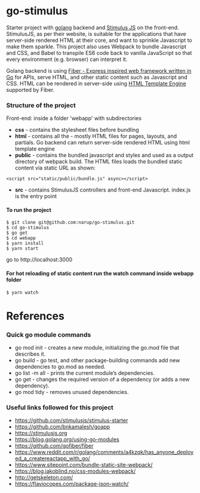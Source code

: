 # go-stimulus

Starter project with [golang](https://golang.org) backend and [Stimulus JS](https://stimulusjs.org) on the front-end. 
StimulusJS, as per their website, is suitable for the applications that have server-side rendered HTML at their core,
and want to sprinkle Javascript to make them sparkle. This project also uses Webpack to bundle Javascript and CSS, 
and Babel to transpile ES6 code back to vanilla JavaScript so that every environment (e.g. browser) can interpret it.

Golang backend is using [Fiber - Express inspired web framework written in Go](https://github.com/gofiber) for APIs, 
serve HTML, and other static content such as Javascript and CSS. HTML can be rendered in server-side using 
[HTML Template Engine ](https://github.com/gofiber/template) supported by Fiber.

### Structure of the project
Front-end: inside a folder 'webapp' with subdirectories
   - **css** - contains the stylesheet files before bundling
   - **html** - contains all the - mostly HTML files for pages, layouts, and partials. Go backend can return server-side
    rendered HTML using html template engine
   - **public** - contains the bundled javascript and styles and used as a output directory of webpack build. The HTML 
   files loads the bundled static content via static URL as shown: 
   ```
   <script src="static/public/bundle.js" async></script>
   ```
   - **src** - contains StimulusJS controllers and front-end Javascript. index.js is the entry point 


#### To run the project

```
$ git clone git@github.com:narup/go-stimulus.git
$ cd go-stimulus
$ go get 
$ cd webapp
$ yarn install
$ yarn start
```
go to http://localhost:3000

#### For hot reloading of static content run the watch command inside webapp folder
```
$ yarn watch 
```

# References

### Quick go module commands

- go mod init - creates a new module, initializing the go.mod file that describes it.
- go build - go test, and other package-building commands add new dependencies to go.mod as needed.
- go list -m all - prints the current module’s dependencies.
- go get - changes the required version of a dependency (or adds a new dependency).
- go mod tidy - removes unused dependencies.

### Useful links followed for this project
- https://github.com/stimulusjs/stimulus-starter
- https://github.com/bnkamalesh/goapp
- https://stimulusjs.org
- https://blog.golang.org/using-go-modules
- https://github.com/gofiber/fiber
- https://www.reddit.com/r/golang/comments/a4kzqk/has_anyone_deployed_a_createreactapp_with_go/
- https://www.sitepoint.com/bundle-static-site-webpack/
- https://blog.jakoblind.no/css-modules-webpack/
- http://getskeleton.com/
- https://flaviocopes.com/package-json-watch/
